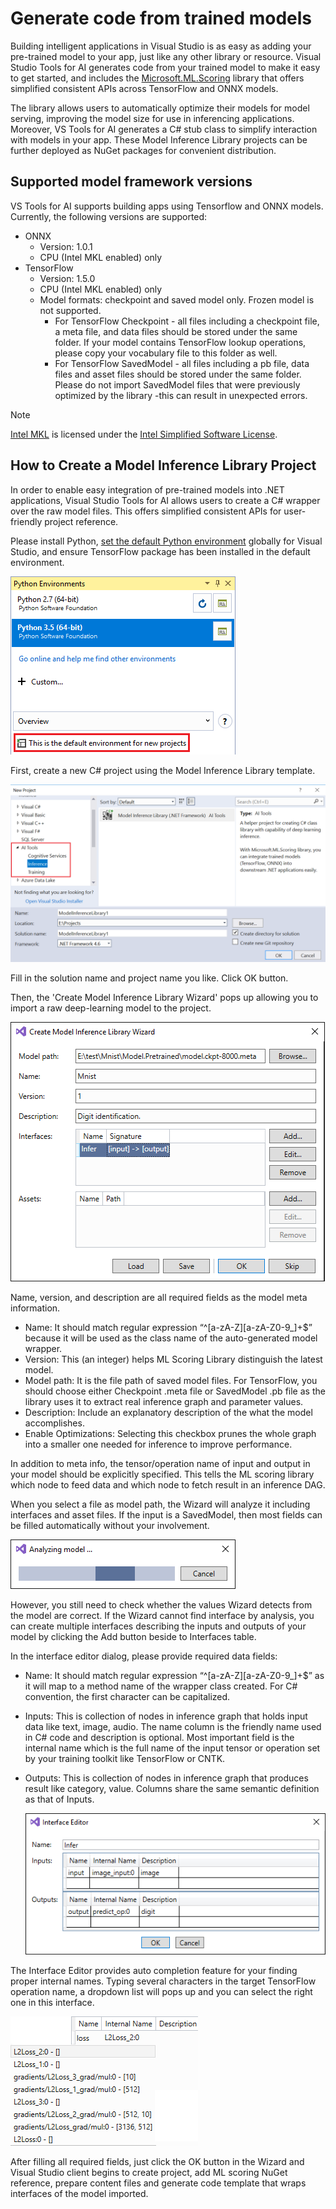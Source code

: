 # Generate code from trained models

Building intelligent applications in Visual Studio is as easy as adding your pre-trained model to your app, just like any other library or resource. Visual Studio Tools for AI generates code from your trained model to make it easy to get started, and includes the [Microsoft.ML.Scoring](https://www.nuget.org/packages/Microsoft.ML.Scoring/) library that offers simplified consistent APIs across TensorFlow and ONNX models.

The library allows users to automatically optimize their models for model serving, improving the model size for use in inferencing applications. Moreover, VS Tools for AI generates a C# stub class to simplify interaction with models in your app. These Model Inference Library projects can be further deployed as NuGet packages for convenient distribution.

## Supported model framework versions
VS Tools for AI supports building apps using Tensorflow and ONNX models. Currently, the following versions are supported:

-   ONNX
    -   Version: 1.0.1
    -   CPU (Intel MKL enabled) only
-   TensorFlow
    -   Version: 1.5.0
    -   CPU (Intel MKL enabled) only
    -   Model formats: checkpoint and saved model only. Frozen model is not supported.
        -   For TensorFlow Checkpoint - all files including a checkpoint file, a meta file, and data files should be stored under the same folder. If your model contains TensorFlow lookup operations, please copy your vocabulary file to this folder as well.
        -   For TensorFlow SavedModel - all files including a pb file, data files and asset files should be stored under the same folder. Please do not import SavedModel files that were previously optimized by the library -this can result in unexpected errors.

> [!NOTE]
>
> [Intel MKL](https://software.intel.com/en-us/mkl) is licensed under the [Intel Simplified Software License](https://software.intel.com/en-us/license/intel-simplified-software-license).

## How to Create a Model Inference Library Project

In order to enable easy integration of pre-trained models into .NET applications, Visual Studio Tools for AI allows users to create a C# wrapper over the raw model files. This offers simplified consistent APIs for user-friendly project reference.

Please install Python, [set the default Python environment](https://github.com/Microsoft/vs-tools-for-ai/blob/master/docs/prepare-localmachine.md#setting-up-the-default-python-environment) globally for Visual Studio, and ensure TensorFlow package has been installed in the default environment.

![Configure the default Python environment](./media/model-inference/configure_python.png)

First, create a new C# project using the Model Inference Library template.

![Create Model Inference Library project](./media/model-inference/create_project.png)

Fill in the solution name and project name you like. Click OK button.

Then, the 'Create Model Inference Library Wizard' pops up allowing you to import a raw deep-learning model to the project.

![Fill in meta information of model to export](./media/model-inference/importer_dialog.png)

Name, version, and description are all required fields as the model meta information.

+ Name: It should match regular expression “^[a-zA-Z][a-zA-Z0-9_]+$” because it will be used as the class name of the auto-generated model wrapper.
+ Version: This (an integer) helps ML Scoring Library distinguish the latest model.
+ Model path: It is the file path of saved model files. For TensorFlow, you should choose either Checkpoint .meta file or SavedModel .pb file as the library uses it to extract real inference graph and parameter values.
+ Description: Include an explanatory description of the what the model accomplishes.
+ Enable Optimizations: Selecting this checkbox prunes the whole graph into a smaller one needed for inference to improve performance.

In addition to meta info, the tensor/operation name of input and output in your model should be explicitly specified. This tells the ML scoring library which node to feed data and which node to fetch result in an inference DAG. 

When you select a file as model path, the Wizard will analyze it including interfaces and asset files. If the input is a SavedModel, then most fields can be filled automatically without your involvement.

![Analyze the model to import](./media/model-inference/analyze_model.png)

However, you still need to check whether the values Wizard detects from the model are correct. If the Wizard cannot find interface by analysis, you can create multiple interfaces describing the inputs and outputs of your model by clicking the Add button beside to Interfaces table.

In the interface editor dialog, please provide required data fields:

+ Name: It should match regular expression “^[a-zA-Z][a-zA-Z0-9_]+$” as it will map to a method name of the wrapper class created. For C# convention, the first character can be capitalized.
+ Inputs: This is collection of nodes in inference graph that holds input data like text, image, audio. The name column is the friendly name used in C# code and description is optional. Most important field is the internal name which is the full name of the input tensor or operation set by your training toolkit like TensorFlow or CNTK.
+ Outputs: This is collection of nodes in inference graph that produces result like category, value. Columns share the same semantic definition as that of Inputs.

    ![Fill in information of model interface to call](./media/model-inference/interface_dialog.png)

The Interface Editor provides auto completion feature for your finding proper internal names. Typing several characters in the target TensorFlow operation name, a dropdown list will pops up and you can select the right one in this interface.

![Auto completion list for internal names](./media/model-inference/auto_completion.png)

After filling all required fields, just click the OK button in the Wizard and Visual Studio client begins to create project, add ML scoring NuGet reference, prepare content files and generate code template that wraps interfaces of the model imported.


